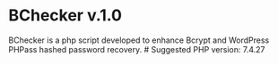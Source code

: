 # BChecker v.1.0
BChecker is a php script developed to enhance Bcrypt and WordPress PHPass hashed password recovery. #
Suggested PHP version: 7.4.27
